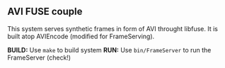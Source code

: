 ## AVI FUSE couple

This system serves synthetic frames in form of AVI throught libfuse. It is built atop AVIEncode (modified for FrameServing).

**BUILD:** Use `make` to build system
**RUN:** Use `bin/FrameServer` to run the FrameServer (check!)
